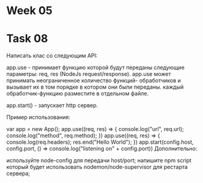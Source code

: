 
# Week 05
# Task 08

Написать клас со следующим API:

app.use - принимает функцию которой будут переданы следующие параметры: req, res (NodeJs request/response).
app.use может принимать неограниченное количество функций- обработчиков и вызывает их в том порядке в котором 
они были переданы. каждый обработчик-функцию разместите в отдельном файле.

app.start() - запускает http сервер.

Пример использования:

var app = new App();
app.use((req, res)  => {
  console.log("url", req.url); 
  console.log("method", req.method); 
})
app.use((req, res) => {
  console.log(req.headers); 
  res.end("Hello World");
})
app.start(config.host, config.port, () => console.log("listening on" + config.port))
Дополнительно:

используйте node-config для передачи host/port;
напишите npm script который будет использовать nodemon/node-supervisor для рестарта сервера;
